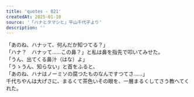 ```yaml
---
title: 'quotes - 021'
createdAt: 2025-01-10
source: '「ハナとタマシヒ」平山千代子より'
description: ''
---
```

 「あのね、ハナッて、何んだか知つてる？」  
「ハナ？　ハナッて……この鼻？」と私は鼻を指先で叩いてみせた。  
「うん、出てくる鼻汁（はな）よ」  
「うゝうん、知らない」と首をふると、  
「あのね、ハナはノーミソの腐つたものなんですつてさ……」  
千代ちやんは大げさに、まるくて茶色いその眼を、一層まるくしてさう教へてくれた。